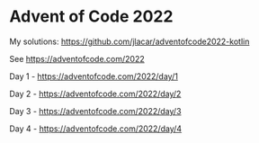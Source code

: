 # Advent of Code 2022

My solutions: https://github.com/jlacar/adventofcode2022-kotlin

See https://adventofcode.com/2022

Day 1 - https://adventofcode.com/2022/day/1

Day 2 - https://adventofcode.com/2022/day/2

Day 3 - https://adventofcode.com/2022/day/3

Day 4 - https://adventofcode.com/2022/day/4